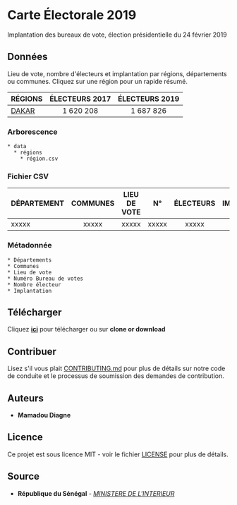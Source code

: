 # Carte Électorale 2019

Implantation des bureaux de vote, élection présidentielle du 24 février 2019

## Données

Lieu de vote, nombre d'électeurs et implantation par régions, départements ou communes. Cliquez sur une région pour un rapide résumé.

| RÉGIONS | ÉLECTEURS 2017 | ÉLECTEURS 2019 |
| --------- |:-----:|:-----:|
| [DAKAR](data/DAKAR) | 1 620 208 | 1 687 826 |

### Arborescence

```
* data
  * régions
    * région.csv
```

### Fichier CSV

| DÉPARTEMENT | COMMUNES | LIEU DE VOTE | N° | ÉLECTEURS | IMPLANTATION |
| --------- |:-----:|:-----:|:-----:|:-----:|:-----:|
|   xxxxx   | xxxxx | xxxxx | xxxxx | xxxxx | xxxxx |

### Métadonnée
```
* Départements
* Communes
* Lieu de vote
* Numéro Bureau de votes
* Nombre électeur
* Implantation
```

## Télécharger

Cliquez [**ici**](https://github.com/senegalouvert/Carte-electorale-2019/archive/master.zip) pour télécharger ou sur **clone or download**

## Contribuer

Lisez s'il vous plait [CONTRIBUTING.md](CONTRIBUTING.md) pour plus de détails sur notre code de conduite et le processus de soumission des demandes de contribution.

## Auteurs

* **Mamadou Diagne**

## Licence

Ce projet est sous licence MIT - voir le fichier [LICENSE](LICENSE) pour plus de détails.

## Source

* **République du Sénégal** - *[MINISTERE DE L'INTERIEUR](source/Carte-electorale-2019.pdf)*